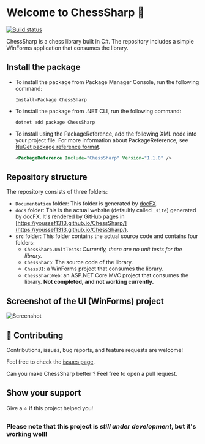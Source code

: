 # Welcome to ChessSharp 👋

[![Build status](https://ci.appveyor.com/api/projects/status/fbrec04diyk4vf2s/branch/master?svg=true)](https://ci.appveyor.com/project/Youssef1313/chesssharp/branch/master)

ChessSharp is a chess library built in C#. The repository includes a simple WinForms application that consumes the library.

## Install the package

- To install the package from Package Manager Console, run the following command:

    ```
    Install-Package ChessSharp
    ```

- To install the package from .NET CLI, run the following command:

    ```
    dotnet add package ChessSharp
    ```

- To install using the PackageReference, add the following XML node into your project file. For more information about PackageReference, see [NuGet package reference format](https://docs.microsoft.com/nuget/consume-packages/package-references-in-project-files).

    ```xml
    <PackageReference Include="ChessSharp" Version="1.1.0" />
    ```

## Repository structure

The repository consists of three folders:

- `Documentation` folder: This folder is generated by [docFX](https://github.com/dotnet/docfx).
- `docs` folder: This is the actual website (defaultly called `_site`) generated by docFX. It's rendered by GitHub pages in [https://youssef1313.github.io/ChessSharp/](https://youssef1313.github.io/ChessSharp/).
- `src` folder: This folder contains the actual source code and contains four folders:
    - `ChessSharp.UnitTests`: *Currently, there are no unit tests for the library.*
    - `ChessSharp`: The source code of the library.
    - `ChessUI`: a WinForms project that consumes the library.
    - `ChessSharpWeb`: an ASP.NET Core MVC project that consumes the library. **Not completed, and not working currently.**

## Screenshot of the UI (WinForms) project

![Screenshot](https://user-images.githubusercontent.com/31348972/62772795-c8ecb300-baa0-11e9-80a0-fc334f643547.png)

## 🤝 Contributing

Contributions, issues, bug reports, and feature requests are welcome!

Feel free to check the [issues page](https://github.com/Youssef1313/ChessSharp/issues).

Can you make ChessSharp better ? Feel free to open a pull request.

## Show your support

Give a ⭐️ if this project helped you!

### Please note that this project is *still under development*, but it's working well!
